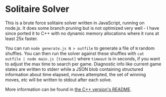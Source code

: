 # Solitaire Solver

This is a brute force solitaire solver written in JavaScript, running on
node.js. It does some branch pruning but is not optimized very well -
I have since ported it to C++ with no dynamic memory allocations where
it runs at least 25x faster.

You can run `node generate.js N > outfile` to generate a file of `N`
random shuffles. You can then run the solver against these shuffles with
`cat outfile | node main.js [timeout]` where `timeout` is in seconds,
if you want to adjust the max time to search per game. Diagnostic info
like current game states are written to stderr while a JSON blob
containing structured information about time elapsed, moves attempted,
the set of winning moves, etc will be written to stdout after each solve.

More information can be found in
[the C++ version's README](https://github.com/rfotino/solitaire-cpp).